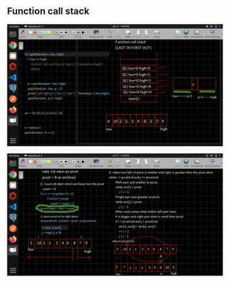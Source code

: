 ##  Function call stack

![alt text](https://github.com/codeeasy97/dsa/blob/main/images/call-stack/1.png?raw=true)

![alt text](https://github.com/codeeasy97/dsa/blob/main/images/call-stack/2.png?raw=true)